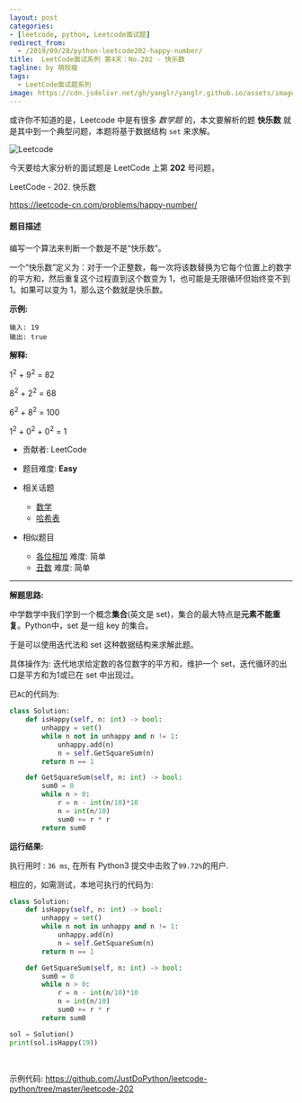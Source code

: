 ```yaml
---
layout: post
categories: 
- [leetcode, python, Leetcode面试题]
redirect_from:
  - /2019/09/28/python-leetcode202-happy-number/
title:  LeetCode面试系列 第4天：No.202 - 快乐数
tagline: by 萌较瘦
tags: 
  - LeetCode面试题系列
image: https://cdn.jsdelivr.net/gh/yanglr/yanglr.github.io/assets/images/public/LeetCode.png  
---
```


或许你不知道的是，Leetcode 中是有很多 *数学题* 的，本文要解析的题 **快乐数** 就是其中到一个典型问题，本题将基于数据结构 `set` 来求解。

<!--more-->

![Leetcode](//cdn.jsdelivr.net/gh/yanglr/yanglr.github.io/assets/images/public/LeetCode.png)

今天要给大家分析的面试题是 LeetCode 上第 **202** 号问题，

LeetCode - 202. 快乐数

<https://leetcode-cn.com/problems/happy-number/>

#### 题目描述

编写一个算法来判断一个数是不是“快乐数”。

一个“快乐数”定义为：对于一个正整数，每一次将该数替换为它每个位置上的数字的平方和，然后重复这个过程直到这个数变为 1，也可能是无限循环但始终变不到 1。如果可以变为 1，那么这个数就是快乐数。

**示例:**

```
输入: 19
输出: true
```

**解释:** 

1<sup>2</sup> + 9<sup>2</sup> = 82

8<sup>2</sup> + 2<sup>2</sup> = 68

6<sup>2</sup> + 8<sup>2</sup> = 100

1<sup>2</sup> + 0<sup>2</sup> + 0<sup>2</sup> = 1

- 贡献者: LeetCode

- 题目难度: **Easy**

- 相关话题
  - [数学](https://leetcode.com/tag/math)
  - [哈希表](https://leetcode.com/tag/hash-table) 

- 相似题目
  
  - [各位相加](https://leetcode-cn.com/problems/add-digits/)   难度: 简单
  - [丑数](https://leetcode-cn.com/problems/ugly-number/)   难度: 简单

------

**解题思路:**

中学数学中我们学到一个概念**集合**(英文是 set)，集合的最大特点是**元素不能重复**。Python中，set 是一组 key 的集合。

于是可以使用迭代法和 set 这种数据结构来求解此题。

具体操作为: 迭代地求给定数的各位数字的平方和，维护一个 set，迭代循环的出口是平方和为1或已在 set 中出现过。

已`AC`的代码为:

```python
class Solution:
    def isHappy(self, n: int) -> bool:
        unhappy = set()
        while n not in unhappy and n != 1:
            unhappy.add(n)
            n = self.GetSquareSum(n)
        return n == 1    

    def GetSquareSum(self, n: int) -> bool:
        sum0 = 0
        while n > 0:
            r = n - int(n/10)*10
            n = int(n/10)
            sum0 += r * r
        return sum0
```

**运行结果:**

执行用时 : `36 ms`, 在所有 Python3 提交中击败了`99.72%`的用户.

相应的，如需测试，本地可执行的代码为:

```python
class Solution:
    def isHappy(self, n: int) -> bool:
        unhappy = set()
        while n not in unhappy and n != 1:
            unhappy.add(n)
            n = self.GetSquareSum(n)
        return n == 1    

    def GetSquareSum(self, n: int) -> bool:
        sum0 = 0
        while n > 0:
            r = n - int(n/10)*10
            n = int(n/10)
            sum0 += r * r
        return sum0

sol = Solution()
print(sol.isHappy(19))
```

<br>

示例代码:
<https://github.com/JustDoPython/leetcode-python/tree/master/leetcode-202>
